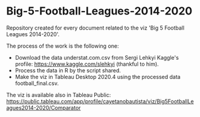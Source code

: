 # Big-5-Football-Leagues-2014-2020
Repository created for every document related to the viz 'Big 5 Football Leagues 2014-2020'.

The process of the work is the following one:
 - Download the data understat.com.csv from Sergi Lehkyi Kaggle's profile: https://www.kaggle.com/slehkyi (thankful to him).
 - Process the data in R by the script shared.
 - Make the viz in Tableau Desktop 2020.4 using the processed data football_final.csv.

The viz is available also in Tableau Public: https://public.tableau.com/app/profile/cayetanobautista/viz/Big5FootballLeagues2014-2020/Comparator
